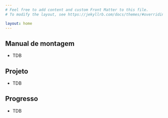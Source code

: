 ```yaml
---
# Feel free to add content and custom Front Matter to this file.
# To modify the layout, see https://jekyllrb.com/docs/themes/#overriding-theme-defaults

layout: home
---
```


<h2 class="post-list-heading">Manual de montagem</h2>
<ul>
    <li>TDB</li>
</ul>

<h2 class="post-list-heading">Projeto</h2>
<ul>
    <li>TDB</li>
</ul>

<h2 class="post-list-heading">Progresso</h2>
<ul>
    <li>TDB</li>
</ul>